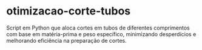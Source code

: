# otimizacao-corte-tubos
Script em Python que aloca cortes em tubos de diferentes comprimentos com base em matéria-prima e peso específico, minimizando desperdícios e melhorando eficiência na preparação de cortes.
